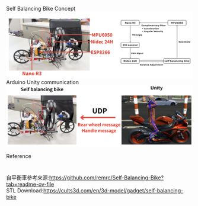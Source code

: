 Self Balancing Bike Concept
![image](https://github.com/amashkk/Self-Balancing-Bike/blob/main/Picture/Concept.png)
Arduino Unity communication
![image](https://github.com/amashkk/Self-Balancing-Bike/blob/main/Picture/Arduino%26Unity.png)

Reference 
#
自平衡車參考來源:https://github.com/remrc/Self-Balancing-Bike?tab=readme-ov-file  
STL Download:https://cults3d.com/en/3d-model/gadget/self-balancing-bike
